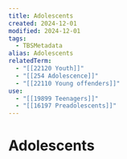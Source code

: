 ```yaml
---
title: Adolescents
created: 2024-12-01
modified: 2024-12-01
tags:
  - TBSMetadata
alias: Adolescents
relatedTerm:
  - "[[22120 Youth]]"
  - "[[254 Adolescence]]"
  - "[[22110 Young offenders]]"
use:
  - "[[19899 Teenagers]]"
  - "[[16197 Preadolescents]]"
---
```

# Adolescents
